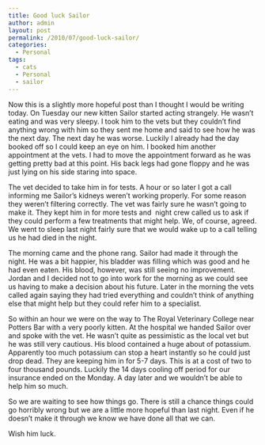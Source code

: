 ```yaml
---
title: Good luck Sailor
author: admin
layout: post
permalink: /2010/07/good-luck-sailor/
categories:
  - Personal
tags:
  - cats
  - Personal
  - sailor
---
```

Now this is a slightly more hopeful post than I thought I would be writing today. On Tuesday our new kitten Sailor started acting strangely. He wasn&#8217;t eating and was very sleepy. I took him to the vets but they couldn&#8217;t find anything wrong with him so they sent me home and said to see how he was the next day. The next day he was worse. Luckily I already had the day booked off so I could keep an eye on him. I booked him another appointment at the vets. I had to move the appointment forward as he was getting pretty bad at this point. His back legs had gone floppy and he was just lying on his side staring into space.

The vet decided to take him in for tests. A hour or so later I got a call informing me Sailor&#8217;s kidneys weren&#8217;t working properly. For some reason they weren&#8217;t filtering correctly. The vet was fairly sure he wasn&#8217;t going to make it. They kept him in for more tests and  night crew called us to ask if they could perform a few treatments that might help. We, of course, agreed. We went to sleep last night fairly sure that we would wake up to a call telling us he had died in the night.

The morning came and the phone rang. Sailor had made it through the night. He was a bit happier, his bladder was filling which was good and he had even eaten. His blood, however, was still seeing no improvement. Jordan and I decided not to go into work for the morning as we could see us having to make a decision about his future. Later in the morning the vets called again saying they had tried everything and couldn&#8217;t think of anything else that might help but they could refer him to a specialist.

So within an hour we were on the way to The Royal Veterinary College near Potters Bar with a very poorly kitten. At the hospital we handed Sailor over and spoke with the vet. He wasn&#8217;t quite as pessimistic as the local vet but he was still very cautious. His blood contained a huge about of potassium. Apparently too much potassium can stop a heart instantly so he could just drop dead. They are keeping him in for 5-7 days. This is at a cost of two to four thousand pounds. Luckily the 14 days cooling off period for our insurance ended on the Monday. A day later and we wouldn&#8217;t be able to help him so much.

So we are waiting to see how things go. There is still a chance things could go horribly wrong but we are a little more hopeful than last night. Even if he doesn&#8217;t make it through we know we have done all that we can.

Wish him luck.